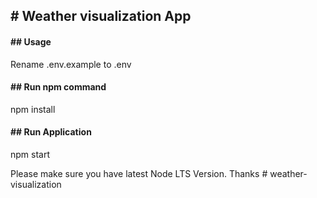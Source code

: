 <h2># Weather visualization App </h2>


<h4> ## Usage </h4>
<p> Rename .env.example to .env </p>

<h4>## Run npm command </h4>

<p> npm install</p>


<h4>## Run Application </h4>

<p> npm start </p>


Please make sure you have latest Node LTS Version.
Thanks
#   w e a t h e r - v i s u a l i z a t i o n 
 
 
